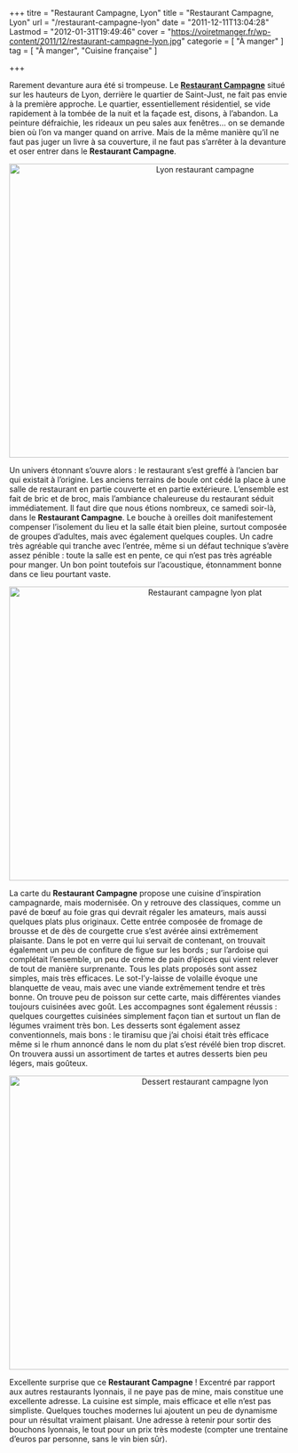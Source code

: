 +++
titre = "Restaurant Campagne, Lyon"
title = "Restaurant Campagne, Lyon"
url = "/restaurant-campagne-lyon"
date = "2011-12-11T13:04:28"
Lastmod = "2012-01-31T19:49:46"
cover = "https://voiretmanger.fr/wp-content/2011/12/restaurant-campagne-lyon.jpg"
categorie = [ "À manger" ]
tag = [ "À manger", "Cuisine française" ]

+++

<p>Rarement devanture aura été si trompeuse. Le <strong><a href="http://www.restaurant-campagne-lyon.com/">Restaurant Campagne</a></strong> situé sur les hauteurs de Lyon, derrière le quartier de Saint-Just, ne fait pas envie à la première approche. Le quartier, essentiellement résidentiel, se vide rapidement à la tombée de la nuit et la façade est, disons, à l&rsquo;abandon. La peinture défraichie, les rideaux un peu sales aux fenêtres… on se demande bien où l&rsquo;on va manger quand on arrive. Mais de la même manière qu&rsquo;il ne faut pas juger un livre à sa couverture, il ne faut pas s&rsquo;arrêter à la devanture et oser entrer dans le <strong>Restaurant Campagne</strong>.</p>
<div style="text-align: center;"><img class="aligncenter" style="border-style: initial; border-color: initial; border-width: 0px;" src="https://voiretmanger.fr/wp-content/2011/12/lyon-restaurant-campagne.jpg" alt="Lyon restaurant campagne" width="690" height="529" border="0" /></div>
<p>Un univers étonnant s&rsquo;ouvre alors : le restaurant s&rsquo;est greffé à l&rsquo;ancien bar qui existait à l&rsquo;origine. Les anciens terrains de boule ont cédé la place à une salle de restaurant en partie couverte et en partie extérieure. L&rsquo;ensemble est fait de bric et de broc, mais l&rsquo;ambiance chaleureuse du restaurant séduit immédiatement. Il faut dire que nous étions nombreux, ce samedi soir-là, dans le <strong>Restaurant Campagne</strong>. Le bouche à oreilles doit manifestement compenser l&rsquo;isolement du lieu et la salle était bien pleine, surtout composée de groupes d&rsquo;adultes, mais avec également quelques couples. Un cadre très agréable qui tranche avec l&rsquo;entrée, même si un défaut technique s&rsquo;avère assez pénible : toute la salle est en pente, ce qui n&rsquo;est pas très agréable pour manger. Un bon point toutefois sur l&rsquo;acoustique, étonnamment bonne dans ce lieu pourtant vaste.</p>
<div style="text-align: center;"><img class="aligncenter" style="border-style: initial; border-color: initial; border-width: 0px;" src="https://voiretmanger.fr/wp-content/2011/12/restaurant-campagne-lyon-plat.jpg" alt="Restaurant campagne lyon plat" width="690" height="529" border="0" /></div>
<p>La carte du <strong>Restaurant Campagne</strong> propose une cuisine d&rsquo;inspiration campagnarde, mais modernisée. On y retrouve des classiques, comme un pavé de bœuf au foie gras qui devrait régaler les amateurs, mais aussi quelques plats plus originaux. Cette entrée composée de fromage de brousse et de dès de courgette crue s&rsquo;est avérée ainsi extrêmement plaisante. Dans le pot en verre qui lui servait de contenant, on trouvait également un peu de confiture de figue sur les bords ; sur l&rsquo;ardoise qui complétait l&rsquo;ensemble, un peu de crème de pain d&rsquo;épices qui vient relever de tout de manière surprenante. Tous les plats proposés sont assez simples, mais très efficaces. Le sot-l&rsquo;y-laisse de volaille évoque une blanquette de veau, mais avec une viande extrêmement tendre et très bonne. On trouve peu de poisson sur cette carte, mais différentes viandes toujours cuisinées avec goût. Les accompagnes sont également réussis : quelques courgettes cuisinées simplement façon tian et surtout un flan de légumes vraiment très bon. Les desserts sont également assez conventionnels, mais bons : le tiramisu que j&rsquo;ai choisi était très efficace même si le rhum annoncé dans le nom du plat s&rsquo;est révélé bien trop discret. On trouvera aussi un assortiment de tartes et autres desserts bien peu légers, mais goûteux.</p>
<div style="text-align: center;"><img class="aligncenter" style="border-style: initial; border-color: initial; border-width: 0px;" src="https://voiretmanger.fr/wp-content/2011/12/dessert-restaurant-campagne-lyon.jpg" alt="Dessert restaurant campagne lyon" width="690" height="529" border="0" /></div>
<p>Excellente surprise que ce <strong>Restaurant Campagne</strong> ! Excentré par rapport aux autres restaurants lyonnais, il ne paye pas de mine, mais constitue une excellente adresse. La cuisine est simple, mais efficace et elle n&rsquo;est pas simpliste. Quelques touches modernes lui ajoutent un peu de dynamisme pour un résultat vraiment plaisant. Une adresse à retenir pour sortir des bouchons lyonnais, le tout pour un prix très modeste (compter une trentaine d&rsquo;euros par personne, sans le vin bien sûr).</p>


